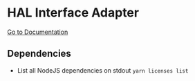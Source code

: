 <!---
  Copyright (c) 2021 Robert Bosch GmbH

  This Source Code Form is subject to the terms of the Mozilla Public
  License, v. 2.0. If a copy of the MPL was not distributed with this
  file, You can obtain one at https://mozilla.org/MPL/2.0/.

  SPDX-License-Identifier: MPL-2.0
-->

# HAL Interface Adapter

[Go to Documentation](../../setup/general/hal-interface-adapter/README.md)

## Dependencies

- List all NodeJS dependencies on stdout `yarn licenses list`
